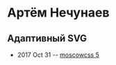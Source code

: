 # Артём Нечунаев

## Адаптивный SVG
- 2017 Oct 31 -- [moscowcss 5](https://www.youtube.com/watch?v=M3BKdrBgmYU)    
